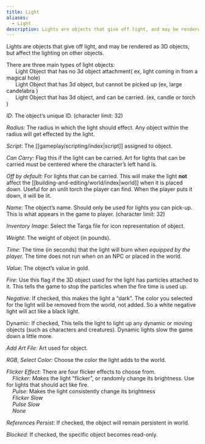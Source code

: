 ```yaml
---
title: Light
aliases:
  - Light
description: Lights are objects that give off light, and may be rendered as 3D objects, but affect the lighting on other objects.
---
```

 Lights are objects that give off light, and may be rendered as 3D objects, but affect the lighting on other objects.

There are three main types of light objects:  
&nbsp; &nbsp; &nbsp; Light Object that has no 3d object attachment( ex, light coming in from a magical hole)  
&nbsp; &nbsp; &nbsp; Light Object that has 3d object, but cannot be picked up (ex, large candelabra )  
&nbsp; &nbsp; &nbsp; Light Object that has 3d object, and can be carried. (ex, candle or torch )  

_ID_: The object’s unique ID. (character limit: 32)

_Radius:_ The radius in which the light should effect. Any object within the radius will get effected by the light.

_Script_: The [[gameplay/scripting/index|script]] assigned to object.

_Can Carry_: Flag this if the light can be carried. Art for lights that can be carried must be centered where the character’s left hand is.

_Off by default_: For lights that can be carried. This will make the light **not** affect the [[building-and-editing/world/index|world]] when it is placed down. Useful for an unlit torch the player can find. When the player puts it down, it will be lit.

_Name_: The object’s name. Should only be used for lights you can pick-up. This is what appears in the game to player. (character limit: 32)

_Inventory Image_: Select the Targa file for icon representation of object.

_Weight_: The weight of object (in pounds).

_Time:_ The time (in seconds) that the light will burn when *equipped by the player.* The time does not run when on an NPC or placed in the world.

_Value_: The object’s value in gold.

_Fire_: Use this flag if the 3D object used for the light has particles attached to it. This tells the game to stop the particles when the fire time is used up.

_Negative_: If checked, this makes the light a “dark”. The color you selected for the light will be removed from the world, not added. So a white negative light will act like a black light.

Dynamic: If checked, This tells the light to light up any dynamic or moving objects (such as characters and creatures). Dynamic lights slow the game down a little more.

_Add Art File_: Art used for object.

_RGB, Select Color:_ Choose the color the light adds to the world.&nbsp;

_Flicker Effect_: There are four flicker effects to choose from.  
&nbsp; &nbsp; _Flicker: Makes_ the light “flicker”, or randomly change its brightness. Use for lights that should act like fire.  
&nbsp; &nbsp; _Pulse_: Makes the light consistently change its brightness  
&nbsp; &nbsp; _Flicker Slow_  
&nbsp; &nbsp; _Pulse Slow_  
&nbsp; &nbsp; _None_  

_References Persist_: If checked, the object will remain persistent in world.

_Blocked:_ If checked, the specific object becomes read-only.
